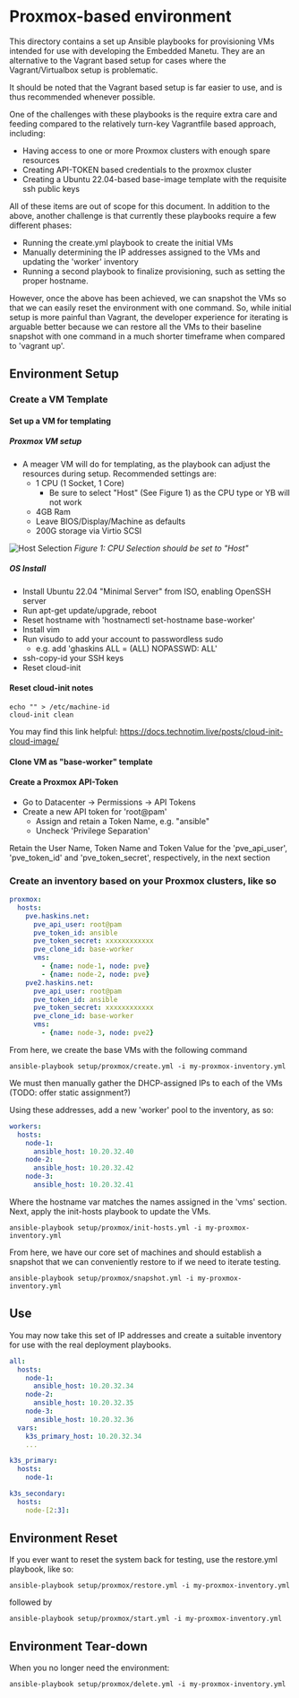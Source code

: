 # Proxmox-based environment

This directory contains a set up Ansible playbooks for provisioning VMs intended for use with developing the Embedded Manetu.  They are an alternative to
the Vagrant based setup for cases where the Vagrant/Virtualbox setup is problematic.

It should be noted that the Vagrant based setup is far easier to use, and is thus recommended whenever possible.

One of the challenges with these playbooks is the require extra care and feeding compared to the relatively turn-key Vagrantfile based approach, including:

* Having access to one or more Proxmox clusters with enough spare resources
* Creating API-TOKEN based credentials to the proxmox cluster
* Creating a Ubuntu 22.04-based base-image template with the requisite ssh public keys

All of these items are out of scope for this document.  In addition to the above, another challenge is that currently these playbooks require a few different phases:

* Running the create.yml playbook to create the initial VMs
* Manually determining the IP addresses assigned to the VMs and updating the 'worker' inventory
* Running a second playbook to finalize provisioning, such as setting the proper hostname.

However, once the above has been achieved, we can snapshot the VMs so that we can easily reset the environment with one command.  So, while initial setup is more painful than Vagrant, the developer experience for iterating is arguable better because we can restore all the VMs to their baseline snapshot with one command in a much shorter timeframe when compared to 'vagrant up'.

## Environment Setup

### Create a VM Template

#### Set up a VM for templating

##### Proxmox VM setup

- A meager VM will do for templating, as the playbook can adjust the resources during setup.  Recommended settings are:
    - 1 CPU (1 Socket, 1 Core)
        - Be sure to select "Host" (See Figure 1) as the CPU type or YB will not work
    - 4GB Ram
    - Leave BIOS/Display/Machine as defaults
    - 200G storage via Virtio SCSI

![Host Selection](images/proxmox-cpu-selection.png)
_Figure 1: CPU Selection should be set to "Host"_

##### OS Install

- Install Ubuntu 22.04 "Minimal Server" from ISO, enabling OpenSSH server
- Run apt-get update/upgrade, reboot
- Reset hostname with 'hostnamectl set-hostname base-worker'
- Install vim
- Run visudo to add your account to passwordless sudo
    - e.g. add 'ghaskins ALL = (ALL) NOPASSWD: ALL'
- ssh-copy-id your SSH keys
- Reset cloud-init

#### Reset cloud-init notes

``` shell
echo "" > /etc/machine-id
cloud-init clean
```

You may find this link helpful: https://docs.technotim.live/posts/cloud-init-cloud-image/

#### Clone VM as "base-worker" template

#### Create a Proxmox API-Token

- Go to Datacenter -> Permissions -> API Tokens
- Create a new API token for 'root@pam'
  - Assign and retain a Token Name, e.g. "ansible"
  - Uncheck 'Privilege Separation'

Retain the User Name, Token Name and Token Value for the 'pve_api_user', 'pve_token_id' and 'pve_token_secret', respectively, in the next section

### Create an inventory based on your Proxmox clusters, like so

``` yaml
proxmox:
  hosts:
    pve.haskins.net:
      pve_api_user: root@pam
      pve_token_id: ansible
      pve_token_secret: xxxxxxxxxxxx
      pve_clone_id: base-worker
      vms:
        - {name: node-1, node: pve}
        - {name: node-2, node: pve}
    pve2.haskins.net:
      pve_api_user: root@pam
      pve_token_id: ansible
      pve_token_secret: xxxxxxxxxxxx
      pve_clone_id: base-worker
      vms:
        - {name: node-3, node: pve2}
```

From here, we create the base VMs with the following command

``` shell
ansible-playbook setup/proxmox/create.yml -i my-proxmox-inventory.yml
```

We must then manually gather the DHCP-assigned IPs to each of the VMs (TODO: offer static assignment?)

Using these addresses, add a new 'worker' pool to the inventory, as so:

``` yaml
workers:
  hosts:
    node-1:
      ansible_host: 10.20.32.40
    node-2:
      ansible_host: 10.20.32.42
    node-3:
      ansible_host: 10.20.32.41
```

Where the hostname var matches the names assigned in the 'vms' section.  Next, apply the init-hosts playbook to update the VMs.

``` shell
ansible-playbook setup/proxmox/init-hosts.yml -i my-proxmox-inventory.yml
```

From here, we have our core set of machines and should establish a snapshot that we can conveniently restore to if we need to iterate testing.

``` shell
ansible-playbook setup/proxmox/snapshot.yml -i my-proxmox-inventory.yml
```

## Use

You may now take this set of IP addresses and create a suitable inventory for use with the real deployment playbooks.

``` yaml
all:
  hosts:
    node-1:
      ansible_host: 10.20.32.34
    node-2:
      ansible_host: 10.20.32.35
    node-3:
      ansible_host: 10.20.32.36
  vars:
    k3s_primary_host: 10.20.32.34
    ...

k3s_primary:
  hosts:
    node-1:

k3s_secondary:
  hosts:
    node-[2:3]:
```

## Environment Reset

If you ever want to reset the system back for testing, use the restore.yml playbook, like so:

``` shell
ansible-playbook setup/proxmox/restore.yml -i my-proxmox-inventory.yml
```

followed by

``` shell
ansible-playbook setup/proxmox/start.yml -i my-proxmox-inventory.yml
```

## Environment Tear-down

When you no longer need the environment:

``` shell
ansible-playbook setup/proxmox/delete.yml -i my-proxmox-inventory.yml
```
